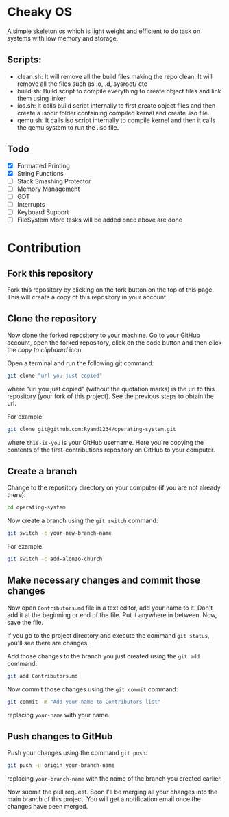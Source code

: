 # Cheaky OS
A simple skeleton os which is light weight and efficient to do task on systems with low memory and storage.

## Scripts:
- clean.sh: It will remove all the build files making the repo clean. It will remove all the files such as .o, .d, sysroot/ etc
- build.sh: Build script to compile everything to create object files and link them using linker
- ios.sh: It calls build script internally to first create object files and then create a isodir folder containing compiled kernal and create .iso file.
- qemu.sh: It calls iso script internally to compile kernel and then it calls the qemu system to run the .iso file.

## Todo
- [x] Formatted Printing
- [x] String Functions
- [ ] Stack Smashing Protector
- [ ] Memory Management
- [ ] GDT
- [ ] Interrupts
- [ ] Keyboard Support
- [ ] FileSystem
More tasks will be added once above are done 

# Contribution
## Fork this repository

Fork this repository by clicking on the fork button on the top of this page.
This will create a copy of this repository in your account.

## Clone the repository

Now clone the forked repository to your machine. Go to your GitHub account, open the forked repository, click on the code button and then click the _copy to clipboard_ icon.

Open a terminal and run the following git command:

```bash
git clone "url you just copied"
```

where "url you just copied" (without the quotation marks) is the url to this repository (your fork of this project). See the previous steps to obtain the url.


For example:

```bash
git clone git@github.com:Ryand1234/operating-system.git
```

where `this-is-you` is your GitHub username. Here you're copying the contents of the first-contributions repository on GitHub to your computer.

## Create a branch

Change to the repository directory on your computer (if you are not already there):

```bash
cd operating-system
```

Now create a branch using the `git switch` command:

```bash
git switch -c your-new-branch-name
```

For example:

```bash
git switch -c add-alonzo-church
```

## Make necessary changes and commit those changes

Now open `Contributors.md` file in a text editor, add your name to it. Don't add it at the beginning or end of the file. Put it anywhere in between. Now, save the file.

If you go to the project directory and execute the command `git status`, you'll see there are changes.

Add those changes to the branch you just created using the `git add` command:

```bash
git add Contributors.md
```

Now commit those changes using the `git commit` command:

```bash
git commit -m "Add your-name to Contributors list"
```

replacing `your-name` with your name.

## Push changes to GitHub

Push your changes using the command `git push`:

```bash
git push -u origin your-branch-name
```
replacing `your-branch-name` with the name of the branch you created earlier.

Now submit the pull request.
Soon I'll be merging all your changes into the main branch of this project. You will get a notification email once the changes have been merged.

